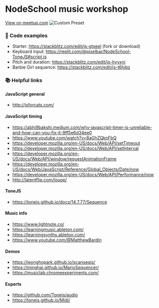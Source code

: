 # NodeSchool music workshop
[View on meetup.com](https://www.meetup.com/nodeschool-rotterdam/events/295052785/)
![Custom Preset](https://github.com/pixelbar/nodeschool-music/assets/238946/02519100-c663-4d75-921f-98a235b62825)

### 🎹 Code examples
- Starter: https://stackblitz.com/edit/js-gtxeel (fork or download)
- Keyboard input: https://replit.com/@pixelbar/NodeSchool-ToneJS#script.js
- Pitch and duration: https://stackblitz.com/edit/js-hyyxnj
- Barbie Girl sequence: https://stackblitz.com/edit/js-t6hibz

### 📚 Helpful links
#### JavaScript general
- http://jsforcats.com/

#### JavaScript timing
- https://abhi9bakshi.medium.com/why-javascript-timer-is-unreliable-and-how-can-you-fix-it-9ff5e6d34ee0
- https://www.youtube.com/watch?v=8aGhZQkoFbQ
- https://developer.mozilla.org/en-US/docs/Web/API/setTimeout
- https://developer.mozilla.org/en-US/docs/Web/API/setInterval
- https://developer.mozilla.org/en-US/docs/Web/API/window/requestAnimationFrame
- https://developer.mozilla.org/en-US/docs/Web/JavaScript/Reference/Global_Objects/Date/now
- https://developer.mozilla.org/en-US/docs/Web/API/Performance/now
- http://latentflip.com/loupe/

#### ToneJS
- https://tonejs.github.io/docs/14.7.77/Sequence

#### Music info
- https://www.lightnote.co/
- https://learningmusic.ableton.com/
- https://learningsynths.ableton.com/
- https://www.youtube.com/@MatthewBardin

#### Demos
- https://jeonghopark.github.io/scanseqjs/
- https://minghai.github.io/MarioSequencer/
- https://musiclab.chromeexperiments.com/

#### Experts
- https://github.com/Tonejs/audio
- https://tonejs.github.io/Midi/
